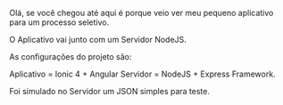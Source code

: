 Olá, se você chegou até aqui é porque veio ver meu pequeno aplicativo
para um processo seletivo.

O Aplicativo vai junto com um Servidor NodeJS.

As configurações do projeto são:

Aplicativo = Ionic 4 + Angular
Servidor   = NodeJS  + Express Framework.

Foi simulado no Servidor um JSON simples para teste.
